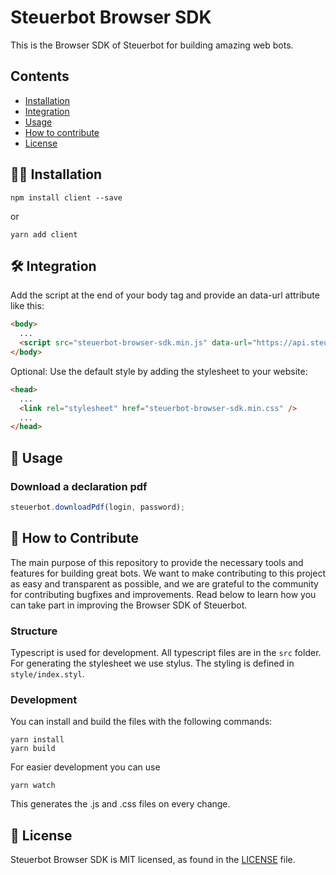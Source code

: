 # Steuerbot Browser SDK

This is the Browser SDK of Steuerbot for building amazing web bots.

## Contents

- [Installation](#-installation)
- [Integration](#-integration)
- [Usage](#-usage)
- [How to contribute](#-how-to-contribute)
- [License](#-license)

## 👨‍💻 Installation

```shell script
npm install client --save
```

or

```shell script
yarn add client
```

## 🛠 Integration

Add the script at the end of your body tag and provide an data-url attribute like this:

```html
<body>
  ...
  <script src="steuerbot-browser-sdk.min.js" data-url="https://api.steuerbot.com"></script>
</body>
```

Optional: Use the default style by adding the stylesheet to your website:

```html
<head>
  ...
  <link rel="stylesheet" href="steuerbot-browser-sdk.min.css" />
  ...
</head>
```

## 🚀 Usage

### Download a declaration pdf

```javascript
steuerbot.downloadPdf(login, password);
```

## 👏 How to Contribute

The main purpose of this repository to provide the necessary tools and features for building great bots. We want to make contributing to this project as easy and transparent as possible, and we are grateful to the community for contributing bugfixes and improvements. Read below to learn how you can take part in improving the Browser SDK of Steuerbot.

### Structure

Typescript is used for development. All typescript files are in the `src` folder.  
For generating the stylesheet we use stylus. The styling is defined in `style/index.styl`.

### Development

You can install and build the files with the following commands:

```shell script
yarn install
yarn build
```

For easier development you can use

```shell script
yarn watch
```

This generates the .js and .css files on every change.

## 📄 License

Steuerbot Browser SDK is MIT licensed, as found in the [LICENSE][l] file.

[l]: https://github.com/steuerbot/browser-sdk/blob/master/LICENSE
